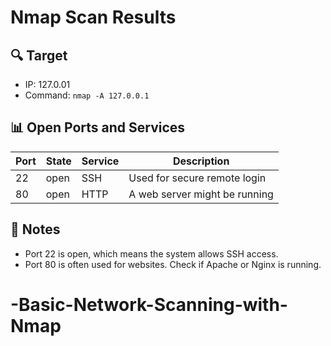 # Nmap Scan Results

## 🔍 Target
- IP: 127.0.01
- Command: `nmap -A 127.0.0.1`

## 📊 Open Ports and Services

| Port | State | Service | Description |
|------|-------|---------|-------------|
| 22   | open  | SSH     | Used for secure remote login |
| 80   | open  | HTTP    | A web server might be running |

## 🧠 Notes
- Port 22 is open, which means the system allows SSH access.
- Port 80 is often used for websites. Check if Apache or Nginx is running.
# -Basic-Network-Scanning-with-Nmap
